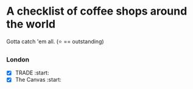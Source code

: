 # A checklist of coffee shops around the world

Gotta catch 'em all. (:star: == outstanding)

### London
- [x] TRADE :start:
- [x] The Canvas :start:
